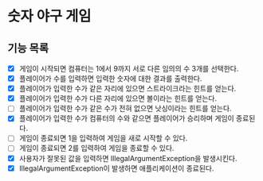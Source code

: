 # 숫자 야구 게임
## 기능 목록
- [x] 게임이 시작되면 컴퓨터는 1에서 9까지 서로 다른 임의의 수 3개를 선택한다.
- [x] 플레이어가 수를 입력하면 입력한 숫자에 대한 결과를 출력한다.
- [x] 플레이어가 입력한 수가 같은 자리에 있으면 스트라이크라는 힌트를 얻는다.
- [x] 플레이어가 입력한 수가 다른 자리에 있으면 볼이라는 힌트를 얻는다.
- [ ] 플레이어가 입력한 수가 같은 수가 전혀 없으면 낫싱이라는 힌트를 얻는다.
- [x] 플레이어가 입력한 수가 컴퓨터의 수와 같으면 플레이어가 승리하며 게임이 종료된다.
- [ ] 게임이 종료되면 1을 입력하여 게임을 새로 시작할 수 있다.
- [ ] 게임이 종료되면 2를 입력하여 게임을 종료할 수 있다.
- [x] 사용자가 잘못된 값을 입력하면 IllegalArgumentException을 발생시킨다.
- [x] IllegalArgumentException이 발생하면 애플리케이션이 종료된다.